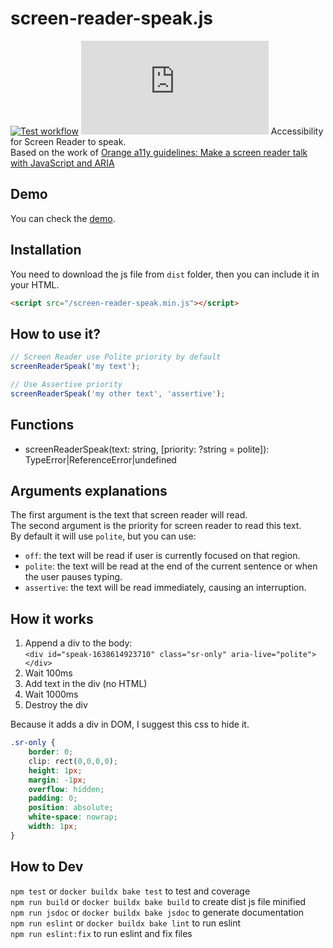 # screen-reader-speak.js

[![Test workflow](https://img.shields.io/github/actions/workflow/status/rancoud/screen-reader-speak.js/test.yml?branch=main)](https://github.com/rancoud/screen-reader-speak.js/actions/workflows/test.yml)
[![Codecov](https://img.shields.io/codecov/c/github/rancoud/screen-reader-speak.js?logo=codecov)](https://codecov.io/gh/rancoud/screen-reader-speak.js)
Accessibility for Screen Reader to speak.  
Based on the work of [Orange a11y guidelines: Make a screen reader talk with JavaScript and ARIA](https://a11y-guidelines.orange.com/en/articles/make-a-screen-reader-talk/)

## Demo
You can check the [demo](https://github.rancoud.com/screen-reader-speak.js/index.html).

## Installation
You need to download the js file from `dist` folder, then you can include it in your HTML.
````html
<script src="/screen-reader-speak.min.js"></script>
````

## How to use it?
```js
// Screen Reader use Polite priority by default
screenReaderSpeak('my text');

// Use Assertive priority
screenReaderSpeak('my other text', 'assertive');
```

## Functions
* screenReaderSpeak(text: string, [priority: ?string = polite]): TypeError|ReferenceError|undefined

## Arguments explanations
The first argument is the text that screen reader will read.  
The second argument is the priority for screen reader to read this text.  
By default it will use `polite`, but you can use:
* `off`: the text will be read if user is currently focused on that region.
* `polite`: the text will be read at the end of the current sentence or when the user pauses typing.
* `assertive`: the text will be read immediately, causing an interruption.

## How it works
1. Append a div to the body:  
   `<div id="speak-1638614923710" class="sr-only" aria-live="polite"></div>`
2. Wait 100ms
3. Add text in the div (no HTML)
4. Wait 1000ms
5. Destroy the div

Because it adds a div in DOM, I suggest this css to hide it.
```css
.sr-only {
    border: 0;
    clip: rect(0,0,0,0);
    height: 1px;
    margin: -1px;
    overflow: hidden;
    padding: 0;
    position: absolute;
    white-space: nowrap;
    width: 1px;
}
```

## How to Dev
`npm test` or `docker buildx bake test` to test and coverage  
`npm run build` or `docker buildx bake build` to create dist js file minified  
`npm run jsdoc` or `docker buildx bake jsdoc` to generate documentation  
`npm run eslint` or `docker buildx bake lint` to run eslint  
`npm run eslint:fix` to run eslint and fix files
